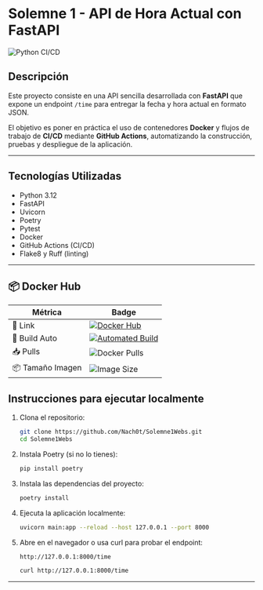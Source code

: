 # Solemne 1 - API de Hora Actual con FastAPI

![Python CI/CD](https://github.com/nach0t/solemne1web/actions/workflows/main.yml/badge.svg) 
## Descripción

Este proyecto consiste en una API sencilla desarrollada con **FastAPI** que expone un endpoint `/time` para entregar la fecha y hora actual en formato JSON.

El objetivo es poner en práctica el uso de contenedores **Docker** y flujos de trabajo de **CI/CD** mediante **GitHub Actions**, automatizando la construcción, pruebas y despliegue de la aplicación.

---

## Tecnologías Utilizadas

- Python 3.12  
- FastAPI  
- Uvicorn  
- Poetry  
- Pytest  
- Docker  
- GitHub Actions (CI/CD)  
- Flake8 y Ruff (linting)  

---


## 📦 Docker Hub

| Métrica         | Badge |
|-----------------|--------|
| 🔗 Link         | [![Docker Hub](https://img.shields.io/badge/Docker--Hub-nach0t%2Fsolemne1web-blue?style=for-the-badge&logo=docker)](https://hub.docker.com/r/nach0t/solemne1web) |
| 🔄 Build Auto   | [![Automated Build](https://img.shields.io/docker/automated/nach0t/solemne1web?style=for-the-badge)](https://hub.docker.com/r/nach0t/solemne1web) |
| 📥 Pulls        | ![Docker Pulls](https://img.shields.io/docker/pulls/nach0t/solemne1web?style=for-the-badge) |
| 📦 Tamaño Imagen | ![Image Size](https://img.shields.io/docker/image-size/nach0t/solemne1web/latest?style=for-the-badge) |


## Instrucciones para ejecutar localmente

1. Clona el repositorio:

   ```bash
   git clone https://github.com/Nach0t/Solemne1Webs.git
   cd Solemne1Webs
   ```

2. Instala Poetry (si no lo tienes):

   ```bash
   pip install poetry
   ```

3. Instala las dependencias del proyecto:

   ```bash
   poetry install
   ```

4. Ejecuta la aplicación localmente:

   ```bash
   uvicorn main:app --reload --host 127.0.0.1 --port 8000
   ```

5. Abre en el navegador o usa curl para probar el endpoint:

   ```bash
   http://127.0.0.1:8000/time
   ```

   ```bash
   curl http://127.0.0.1:8000/time
   ```

---
